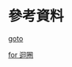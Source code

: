 # 參考資料

[goto](https://openhome.cc/Gossip/CGossip/BreakContinueGoto.html)

[for 迴圈](https://openhome.cc/Gossip/CGossip/forStatement.html)
